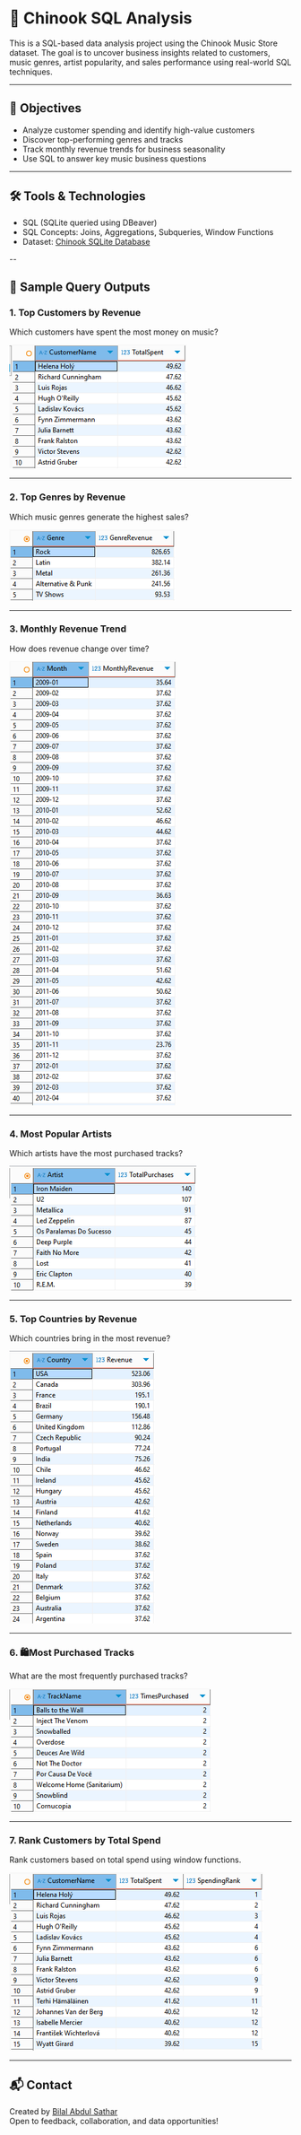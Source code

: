 # 🎵 Chinook SQL Analysis

This is a SQL-based data analysis project using the Chinook Music Store dataset. The goal is to uncover business insights related to customers, music genres, artist popularity, and sales performance using real-world SQL techniques.

---

## 📌 Objectives

- Analyze customer spending and identify high-value customers  
- Discover top-performing genres and tracks  
- Track monthly revenue trends for business seasonality  
- Use SQL to answer key music business questions

---

## 🛠️ Tools & Technologies

- SQL (SQLite queried using DBeaver)
- SQL Concepts: Joins, Aggregations, Subqueries, Window Functions
- Dataset: [Chinook SQLite Database](https://github.com/lerocha/chinook-database)

--

## 📸 Sample Query Outputs

### 1. Top Customers by Revenue
Which customers have spent the most money on music?

![Top Customers](screenshots/01_top_customers_by_revenue.png)

---

### 2. Top Genres by Revenue
Which music genres generate the highest sales?

![Top Genres](screenshots/02_top_genres_by_revenue.png)

---

### 3. Monthly Revenue Trend
How does revenue change over time?

![Monthly Revenue](screenshots/03_monthly_revenue_trend.png)

---

### 4. Most Popular Artists
Which artists have the most purchased tracks?

![Popular Artists](screenshots/04_most_popular_artists.png)

---

### 5. Top Countries by Revenue
Which countries bring in the most revenue?

![Countries Revenue](screenshots/05_top_countries_by_revenue.png)

---

### 6. 🛍Most Purchased Tracks
What are the most frequently purchased tracks?

![Purchased Tracks](screenshots/06_most_purchased_tracks.png)

---

### 7. Rank Customers by Total Spend
Rank customers based on total spend using window functions.

![Customer Rank](screenshots/07_rank_customers_by_spending.png)

---



## 📬 Contact

Created by [Bilal Abdul Sathar](https://www.linkedin.com/in/bilalas/)  
Open to feedback, collaboration, and data opportunities!
